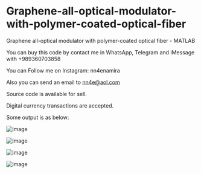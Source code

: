 # Graphene-all-optical-modulator-with-polymer-coated-optical-fiber
Graphene all-optical modulator with polymer-coated optical fiber - MATLAB 

You can buy this code by contact me in WhatsApp, Telegram and iMessage with +989360703858

You can Follow me on Instagram: nn4enamira

Also you can send an email to nn4e@aol.com

Source code is available for sell.

Digital currency transactions are accepted.

Some output is as below:

![image](https://github.com/user-attachments/assets/a56b1754-87de-4b36-ae18-8a08ed83f328)

![image](https://github.com/user-attachments/assets/6f5c91f4-497b-405d-9dea-b5b55fb4761c)

![image](https://github.com/user-attachments/assets/4ad84062-1c86-4141-8047-ed5147f40280)

![image](https://github.com/user-attachments/assets/d9cf6a09-19dd-469b-9e1a-4565b56f9025)






